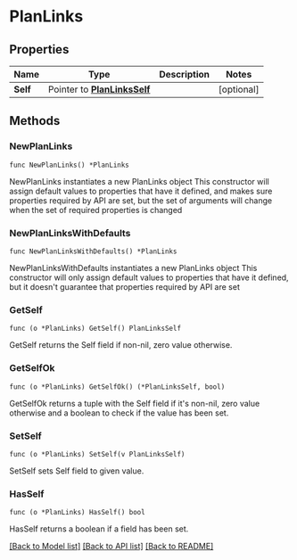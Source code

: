 # PlanLinks

## Properties

Name | Type | Description | Notes
------------ | ------------- | ------------- | -------------
**Self** | Pointer to [**PlanLinksSelf**](PlanLinksSelf.md) |  | [optional] 

## Methods

### NewPlanLinks

`func NewPlanLinks() *PlanLinks`

NewPlanLinks instantiates a new PlanLinks object
This constructor will assign default values to properties that have it defined,
and makes sure properties required by API are set, but the set of arguments
will change when the set of required properties is changed

### NewPlanLinksWithDefaults

`func NewPlanLinksWithDefaults() *PlanLinks`

NewPlanLinksWithDefaults instantiates a new PlanLinks object
This constructor will only assign default values to properties that have it defined,
but it doesn't guarantee that properties required by API are set

### GetSelf

`func (o *PlanLinks) GetSelf() PlanLinksSelf`

GetSelf returns the Self field if non-nil, zero value otherwise.

### GetSelfOk

`func (o *PlanLinks) GetSelfOk() (*PlanLinksSelf, bool)`

GetSelfOk returns a tuple with the Self field if it's non-nil, zero value otherwise
and a boolean to check if the value has been set.

### SetSelf

`func (o *PlanLinks) SetSelf(v PlanLinksSelf)`

SetSelf sets Self field to given value.

### HasSelf

`func (o *PlanLinks) HasSelf() bool`

HasSelf returns a boolean if a field has been set.


[[Back to Model list]](../README.md#documentation-for-models) [[Back to API list]](../README.md#documentation-for-api-endpoints) [[Back to README]](../README.md)


